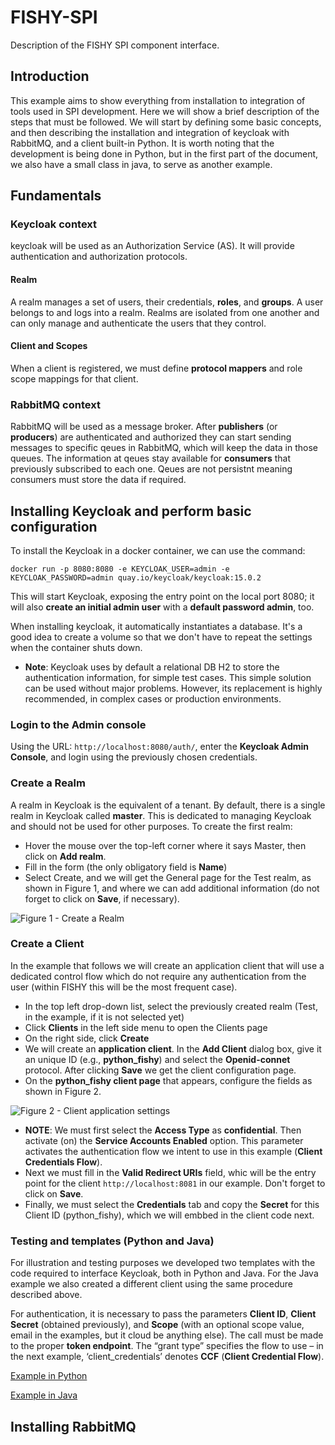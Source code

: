 # FISHY-SPI
Description of the FISHY SPI component interface.
## Introduction
This example aims to show everything from installation to integration of tools used in SPI development. Here we will show a brief description of the steps that must be followed.
We will start by defining some basic concepts, and then describing the installation and integration of keycloak with RabbitMQ, and a client built-in Python. It is worth noting that the development is being done in Python, but in the first part of the document, we also have a small class in java, to serve as another example.
## Fundamentals
### Keycloak context
keycloak will be used as an Authorization Service (AS). It will provide authentication and authorization protocols.
#### Realm
A realm manages a set of users, their credentials, <b>roles</b>, and <b>groups</b>. A user belongs to and logs into a realm. Realms are isolated from one another and can only manage and authenticate the users that they control.
#### Client and Scopes
When a client is registered, we must define <b>protocol mappers</b> and role scope mappings for that client.
### RabbitMQ context
RabbitMQ will be used as a message broker. After <b>publishers</b> (or <b>producers</b>) are authenticated and authorized they can start sending messages to specific qeues in RabbitMQ, which will keep the data in those queues.
The information at qeues stay available for <b>consumers</b> that previously subscribed to each one. Qeues are not persistnt meaning consumers must store the data if required.
## Installing Keycloak and perform basic configuration
To install the Keycloak in a docker container, we can use the command:

```docker run -p 8080:8080 -e KEYCLOAK_USER=admin -e KEYCLOAK_PASSWORD=admin quay.io/keycloak/keycloak:15.0.2```

This will start Keycloak, exposing the entry point on the local port 8080; it will also <b>create an initial admin user</b> with a <b>default password admin</b>, too.

When installing keycloak, it automatically instantiates a database. It's a good idea to create a volume so that we don't have to repeat the settings when the container shuts down.
- **Note**: Keycloak uses by default a relational DB H2 to store the authentication information, for simple test cases. This simple solution can be used without major problems. However, its replacement is highly recommended, in complex cases or production environments.

### Login to the Admin console
Using the URL: ```http://localhost:8080/auth/```, enter the **Keycloak Admin Console**, and login using the previously chosen credentials.
### Create a Realm
A realm in Keycloak is the equivalent of a tenant. By default, there is a single realm in Keycloak called <b>master</b>. This is dedicated to managing Keycloak and should not be used for other purposes. To create the first realm:
- Hover the mouse over the top-left corner where it says Master, then click on **Add realm**. 
- Fill in the form (the only obligatory field is <b>Name</b>) 
- Select Create, and we will get the General page for the Test realm, as shown in Figure 1, and where we can add additional information (do not forget to click on **Save**, if necessary).

![Figure 1 - Create a Realm](images/Figure1.png)

### Create a Client
In the example that follows we will create an application client that will use a dedicated control flow which do not require any authentication from the user (within FISHY this will be the most frequent case).
- In the top left drop-down list, select the previously created realm (Test, in the example, if it is not selected yet)
- Click <b>Clients</b> in the left side menu to open the Clients page
- On the right side, click <b>Create</b>
- We will create an **application client**. In the **Add Client** dialog box, give it an unique ID (e.g., **python_fishy**) and select the **Openid-connet** protocol. After clicking **Save** we get the client configuration page.
- On the **python_fishy client page** that appears, configure the fields as shown in Figure 2.

![Figure 2 - Client application settings](images/Figure2.png)

- **NOTE**: We must first select the **Access Type** as **confidential**. Then activate (on) the **Service Accounts Enabled** option. This parameter activates the authentication flow we intent to use in this example (**Client Credentials Flow**).
- Next we must fill in the **Valid Redirect URIs** field, whic will be the entry point for the client ```http://localhost:8081``` in our example. Don't forget to click on **Save**.
- Finally, we must select the **Credentials** tab and copy the **Secret** for this Client ID (python_fishy), which we will embbed in the client code next.

### Testing and templates (Python and Java)
For illustration and testing purposes we developed two templates with the code required to interface Keycloak, both in Python and Java. For the Java example we also created a different client using the same procedure described above.

For authentication, it is necessary to pass the parameters **Client ID**, **Client Secret** (obtained previously), and **Scope** (with an optional scope value, email in the examples, but it cloud be anything else). The call must be made to the proper **token endpoint**. The “grant type” specifies the flow to use – in the next example, ‘client_credentials’ denotes **CCF** (**Client Credential Flow**).

[Example in Python](FISHY-ccflow-ex.py)

[Example in Java](FISHY-ccflow-ex.java)



## Installing RabbitMQ
